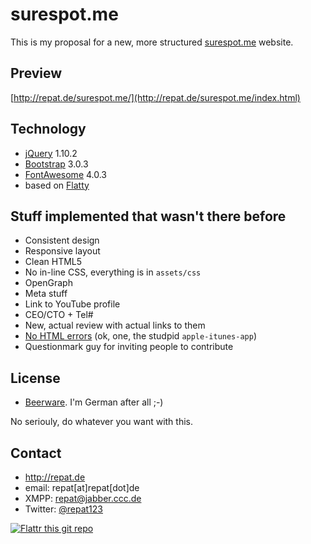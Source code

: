 surespot.me
======
This is my proposal for a new, more structured [surespot.me](http://surespot.me) website.

## Preview
[http://repat.de/surespot.me/](http://repat.de/surespot.me/index.html)

## Technology
* [jQuery](http://jquery.com) 1.10.2
* [Bootstrap](http://getbootstrap.com) 3.0.3
* [FontAwesome](http://fontawesome.io) 4.0.3
* based on [Flatty](http://www.blacktie.co/2013/12/flatty-app-landing-page/)

## Stuff implemented that wasn't there before
* Consistent design
* Responsive layout
* Clean HTML5
* No in-line CSS, everything is in `assets/css`
* OpenGraph
* Meta stuff
* Link to YouTube profile
* CEO/CTO + Tel#
* New, actual review with actual links to them
* [No HTML errors](http://validator.w3.org/check?uri=http%3A%2F%2Frepat.de%2Fsurespot.me%2Findex.html&charset=%28detect+automatically%29&doctype=Inline&group=0) (ok, one, the studpid `apple-itunes-app`)
* Questionmark guy for inviting people to contribute

## License
* [Beerware](https://en.wikipedia.org/wiki/Beerware). I'm German after all ;-)

No seriouly, do whatever you want with this.

## Contact
* http://repat.de
* email: repat[at]repat[dot]de
* XMPP: repat@jabber.ccc.de
* Twitter: [@repat123](https://twitter.com/repat123 "repat123 on twitter")

[![Flattr this git repo](http://api.flattr.com/button/flattr-badge-large.png)](https://flattr.com/submit/auto?user_id=repat&url=https://github.com/repat/droid-break&title=droid-break&language=&tags=github&category=software) 

